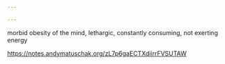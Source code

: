 ```yaml
---

---
```

morbid obesity of the mind, lethargic, constantly consuming, not exerting energy

https://notes.andymatuschak.org/zL7p6gaECTXdiirrFVSUTAW

